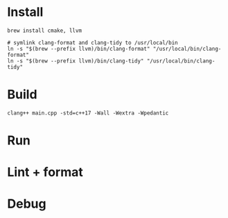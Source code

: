
# Install

```shell
brew install cmake, llvm

# symlink clang-format and clang-tidy to /usr/local/bin
ln -s "$(brew --prefix llvm)/bin/clang-format" "/usr/local/bin/clang-format"
ln -s "$(brew --prefix llvm)/bin/clang-tidy" "/usr/local/bin/clang-tidy"
```


# Build

```shell
clang++ main.cpp -std=c++17 -Wall -Wextra -Wpedantic
```

# Run

# Lint + format



# Debug